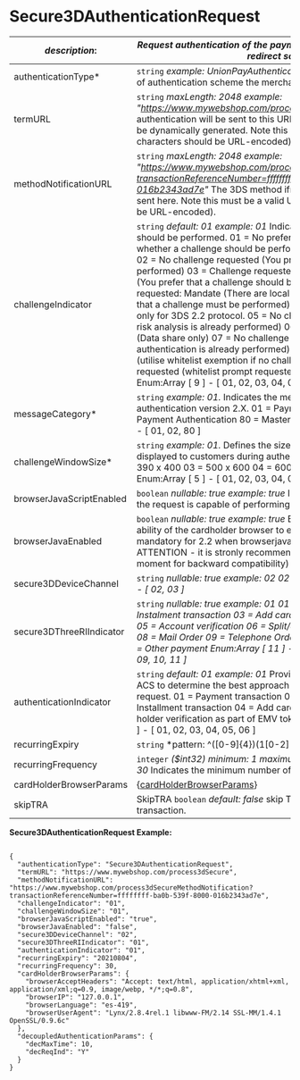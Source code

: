 
# Secure3DAuthenticationRequest

| *description*: | *Request authentication of the payment card using the 3DS 2.x URL redirect scheme.*| 
|----|----|
| authenticationType* |  ``` string ```  *example: UnionPayAuthenticationRequest.* Indicates what kind of authentication scheme the merchant wants to use on the card.|
| termURL |  ``` string ```  *maxLength: 2048 example: "https://www.mywebshop.com/process3dSecure"* The result of the authentication will be sent to this URL. If not provided, a term URL will be dynamically generated. Note this must be a valid URL (special characters should be URL-encoded).|
| methodNotificationURL |  ``` string ```  *maxLength: 2048 example: "https://www.mywebshop.com/process3dSecureMethodNotification?transactionReferenceNumber=ffffffff-ba0b-539f-8000-016b2343ad7e"* The 3DS method iframe and transaction ID will be sent here. Note this must be a valid URL (special characters should be URL-encoded).|
| challengeIndicator |  ``` string ```  *default: 01 example: 01* Indicates whether or not a challenge should be performed. 01 = No preference (You have no preference whether a challenge should be performed. This is the default value) 02 = No challenge requested (You prefer that no challenge should be performed) 03 = Challenge requested: 3DS Requestor Preference (You prefer that a challenge should be performed) 04 = Challenge requested: Mandate (There are local or regional mandates that mean that a challenge must be performed) The following are applicable only for 3DS 2.2 protocol. 05 = No challenge requested (transactional risk analysis is already performed) 06 = No challenge requested (Data share only) 07 = No challenge requested (strong consumer authentication is already performed) 08 = No challenge requested (utilise whitelist exemption if no challenge required) 09 = Challenge requested (whitelist prompt requested if challenge required). Enum:Array [ 9 ] - [ 01, 02, 03, 04, 05, 06, 07, 08, 09 ]|
| messageCategory* |  ``` string ```  *example: 01.* Indicates the message category of 3d secure authentication version 2.X. 01 = Payment Authentication 02 = Non-Payment Authentication 80 = Mastercard Data Only. Enum:Array [ 3 ] - [ 01, 02, 80 ]|
| challengeWindowSize* |  ``` string ```  *example: 01.* Defines the size of the challenge window displayed to customers during authentication. 01 = 250 x 400 02 = 390 x 400 03 = 500 x 600 04 = 600 x 400 05 = Full screen Enum:Array [ 5 ] - [ 01, 02, 03, 04, 05 ]
| browserJavaScriptEnabled |  ``` boolean ```  *nullable: true example: true* Indicates if the browser issuing the request is capable of performing JavaScript.|
| browserJavaEnabled |  ``` boolean ```  *nullable: true example: true* Boolean that represents the ability of the cardholder browser to execute Java (required for 2.1, mandatory for 2.2 when browserjavaScriptEnabled=true)> ATTENTION - it is stronly recommended to be set (but optional at the moment for backward compatibility)|
| secure3DDeviceChannel |  ``` string ```  *nullable: true example: 02 02 = BRW 03 = 3RI Enum:Array [ 2 ] - [ 02, 03 ]* |
| secure3DThreeRIIndicator |  ``` string ```  *nullable: true example: 01  01 = Recurring transaction 02 = Instalment transaction 03 = Add card 04 = Maintain card information 05 = Account verification 06 = Split/delayed shipment 07 = Top-up 08 = Mail Order 09 = Telephone Order 10 = Whitelist status check 11 = Other payment Enum:Array [ 11 ] - [ 01, 02, 03, 04, 05, 06, 07, 08, 09, 10, 11 ]* |
| authenticationIndicator |  ``` string ```  *default: 01 example: 01*  Provides additional information to the ACS to determine the best approach for handling an authentication request. 01 = Payment transaction 02 = Recurring transaction 03 = Installment transaction 04 = Add card 05 = Maintain card 06 = Card holder verification as part of EMV token ID and Value. Enum:Array [ 6 ] - [ 01, 02, 03, 04, 05, 06 ]|
| recurringExpiry |  ``` string ```  *pattern: ^([0-9]{4})(1[0-2]|0[1-9])(3[01]|0[1-9]|[12][0-9])$  nullable: true example: 20210819* Date after which no further authorisations shall be performed.|
| recurringFrequency |  ``` integer ```  *($int32) minimum: 1 maximum: 9999 nullable: true example: 30* Indicates the minimum number of days between authorisations.|
| cardHolderBrowserParams | {[cardHolderBrowserParams](?path=docs/schemas-md/cardHolderBrowserParams.md)}|  
| skipTRA |  SkipTRA  ``` boolean ```   *default: false* skip TRA exemption for the transaction.|


**Secure3DAuthenticationRequest Example:**

```{r}

{
  "authenticationType": "Secure3DAuthenticationRequest",
  "termURL": "https://www.mywebshop.com/process3dSecure",
  "methodNotificationURL": "https://www.mywebshop.com/process3dSecureMethodNotification?transactionReferenceNumber=ffffffff-ba0b-539f-8000-016b2343ad7e",
  "challengeIndicator": "01",
  "challengeWindowSize": "01",
  "browserJavaScriptEnabled": "true",
  "browserJavaEnabled": "false",
  "secure3DDeviceChannel": "02",
  "secure3DThreeRIIndicator": "01",
  "authenticationIndicator": "01",
  "recurringExpiry": "20210804",
  "recurringFrequency": 30,
  "cardHolderBrowserParams": {
    "browserAcceptHeaders": "Accept: text/html, application/xhtml+xml, application/xml;q=0.9, image/webp, */*;q=0.8",
    "browserIP": "127.0.0.1",
    "browserLanguage": "es-419",
    "browserUserAgent": "Lynx/2.8.4rel.1 libwww-FM/2.14 SSL-MM/1.4.1 OpenSSL/0.9.6c"
  },
  "decoupledAuthenticationParams": {
    "decMaxTime": 10,
    "decReqInd": "Y"
  }
}
```  

